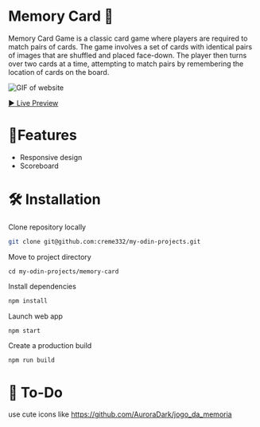 # Memory Card 🧠

Memory Card Game is a classic card game where players are required to match pairs of cards. The game involves a set of cards with identical pairs of images that are shuffled and placed face-down. The player then turns over two cards at a time, attempting to match pairs by remembering the location of cards on the board.

![GIF of website]()

[▶ Live Preview](https://creme332.github.io/my-odin-projects/memory-card/build/)


# 🚀Features
- Responsive design
- Scoreboard
# 🛠 Installation
Clone repository locally
```bash
git clone git@github.com:creme332/my-odin-projects.git
```
Move to project directory
```
cd my-odin-projects/memory-card
```
Install dependencies
```bash
npm install
```
Launch web app  
```bash
npm start
```
Create a production build
```bash
npm run build
```

# 🔨 To-Do
use cute icons like https://github.com/AuroraDark/jogo_da_memoria

